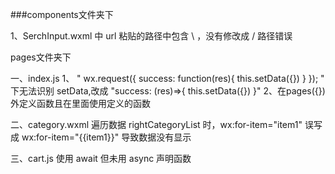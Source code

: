 ###components文件夹下

1、SerchInput.wxml 中 url 
    粘贴的路径中包含 \ ，没有修改成 /
    路径错误





pages文件夹下

一、index.js
1、   " wx.request({
        success: function(res){
            this.setData({})
        }
    }); "
    下无法识别 setData,改成
    "success: (res)=>{
        this.setData({})
    }"
2、在pages({}) 外定义函数且在里面使用定义的函数 

二、category.wxml
遍历数据 rightCategoryList 时，wx:for-item="item1" 误写成 wx:for-item="{{item1}}"
导致数据没有显示

三、cart.js
使用 await 但未用 async 声明函数

